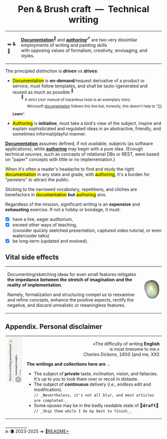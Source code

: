 <h1 align="center">Pen & Brush craft &nbsp;&mdash;&nbsp; Technical writing</h1>

<table width="80%" align="center"><tr></tr><tr><td>

✒️&thinsp;**&**&thinsp;🎨
  
</td><td>

[__Documentation__](README+/tech_docu.md)<sup>📄</sup> and [__authoring__](README+/tech-authoring.md)<sup>🖊️</sup> are two very dissimilar employments of writing and painting skills<br />
with opposing values of formalism, creativity, envisaging, and styles.

</td></tr></table>

The principled distinction is __*driven*__ vs __*drives*__:

* <mark>Documentation</mark> is **on-demand**/request derivative of a product or service, must follow templates, and shall be (auto-)generated and reused as much as possible.<sup>📖</sup>\
&nbsp; &nbsp; &nbsp; &nbsp;<sup>📖</sup> <sub>A strict _User manual_ of hazardous tools is an exemplary story.</sub>\
&nbsp; &nbsp; &nbsp; &nbsp; &nbsp; &nbsp; <sub>Microsoft [documentation](https://learn.microsoft.com/) follows this line but, honestly, this doesn't help to "🪟<b>Learn</b>".</docu>

* <mark>Authoring</mark> is **initiative**, must take a bird's view of the subject, inspire and explain sophisticated and regulated ideas in an abstractive, friendly, and sometimes informal/playful manner.

<ins>**Documentation**</ins> assumes defined, if not available, subjects (as software applications), while <ins>**authoring**</ins> may begin with a pure idea. (Enough technical _oeuvres_, such as concepts of relational DBs or REST, were based on "paper" concepts with little or no implementation.)

When it's often a reader's headache to find and study the right <mark>documentation</mark> in any state and grade, with <mark>authoring</mark>, it's a burden for "pensters" to attract the public. 

Sticking to the narrowed vocabulary, repetitions, and cliches are benefactors in <mark>documentation</mark> **but** <mark>authoring</mark> sins.

Regardless of the mission, significant writing is an **expensive** and **exhausting** exercise. If not a hobby or bondage, it must:

+ [x] have a live, eager auditorium,
+ [x] exceed other ways of teaching,\
(consider quickly sketched presentation, captured video tutorial, or even watercooler talks)
+ [x] be long-term (updated and evolved).

## Vital side effects

<table><tr>
 <td>

Documenting/sketching ideas for even small features mitigates **the impedance between the stretch of imagination and the reality of implementation.**

Namely, formalization and structuring compel us to reexamine and refine concepts, enhance the positive aspects, rectify the negative, and discard unrealistic or meaningless features. 
  
</td>
<td><picture><img alt="&nbsp;Mango fruit" src="../_rsc/_img/photo/nat/mango/red_on_transparent-500px.png" width="200px"/></picture></td>
</tr></table>

## Appendix. Personal disclaimer

<table><tr valign="top">
<td><picture><img alt="&nbsp; Grammarly awards" src="../_rsc/_img/illus/docu/GrammarlyAwards.jpg" /></picture></td>
<td><p align="right"> <span title="&nbsp; &nbsp;... My God! If only we could write this beautiful language of France at all times!&#010;&#013; Letter to John Foster (7 July 1850)">
  «The difficulty of writing <b>English</b><br />is most tiresome to me.»<br />
<i>Charles Dickens</i>, 1850</span> [and me, XXI]</p>

**The writings and collections here are** ...

* The subject of **private** taste, inclination, vision, and fallacies. It's up to you to look them over or recoil in distaste.
* The subject of **continuous** delivery (i.e., endless edit and modification).\
`// _Nevertheless, it's not all blur, and most articles are completed._`
* Some opuses may be in the badly readable state of 🚧<samp><b>draft</b></samp>🐝\
`// _Skip them while I do my best to finish_.`

</td>
</tr></table>

\___________\
🔚 🌘 2023-2025 &rArr; 📂[README+](README+)

